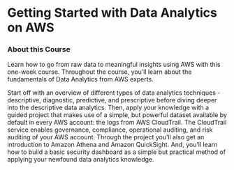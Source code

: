 # Getting Started with Data Analytics on AWS

### About this Course

Learn how to go from raw data to meaningful insights using AWS with this one-week course. Throughout the course, you’ll learn about the fundamentals of Data Analytics from AWS experts.

Start off with an overview of different types of data analytics techniques - descriptive, diagnostic, predictive, and prescriptive before diving deeper into the descriptive data analytics. Then, apply your knowledge with a guided project that makes use of a simple, but powerful dataset available by default in every AWS account: the logs from AWS CloudTrail. The CloudTrail service enables governance, compliance, operational auditing, and risk auditing of your AWS account. Through the project you’ll also get an introduction to Amazon Athena and Amazon QuickSight. And, you’ll learn how to build a basic security dashboard as a simple but practical method of applying your newfound data analytics knowledge.
